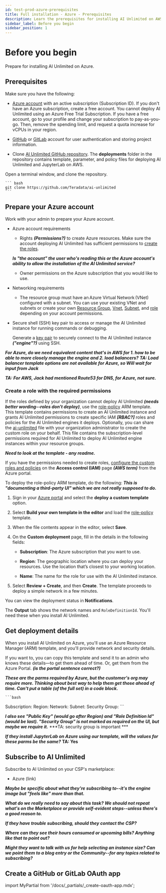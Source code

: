 ```yaml
---
id: test-prod-azure-prerequisites
title: Full installation - Azure - Prerequisites
description: Learn the prerequisites for installing AI Unlimited on AWS.
sidebar_label: Before you begin
sidebar_position: 1
---
```


# Before you begin

Prepare for installing AI Unlimited on Azure.

## Prerequisites

Make sure you have the following: 

- [Azure account](https://azure.microsoft.com) with an active subscription (Subscription ID). If you don't have an Azure subscription, create a free account. You cannot deploy AI Unlimited using an Azure Free Trial Subscription. If you have a free account, go to your profile and change your subscription to pay-as-you-go. Then, remove the spending limit, and request a quota increase for vCPUs in your region. 

- [GitHub](https://github.com) or [GitLab](https://gitlab.com) account for user authentication and storing project information.

- Clone [AI Unlimited GitHub repository](https://github.com/Teradata/ai-unlimited). The **deployments** folder in the repository contains template, parameter, and policy files for deploying AI Unlimited and JupyterLab on AWS. 

Open a terminal window, and clone the repository. 

    ``` bash
    git clone https://github.com/Teradata/ai-unlimited
    ```

## Prepare your Azure account

Work with your admin to prepare your Azure account.

-  Azure account requirements 

    - Rights ***(Permissions?)*** to create Azure resources. Make sure the account deploying AI Unlimited has sufficient permissions to [create the roles](/docs/install-ai-unlimited/production/Azure/before-you-begin/prod-azure-create-custom-role.md).
	
	***Is "the account" the user who's reading this or the Azure account's ability to allow the installation of the AI Unlimited service?*** 

    - Owner permissions on the Azure subscription that you would like to use. 

- Networking requirements 

    - The resource group must have an Azure Virtual Network (VNet) configured with a subnet. You can use your existing VNet and subnets or create your own [Resource Group](https://learn.microsoft.com/en-us/azure/azure-resource-manager/management/manage-resource-groups-portal), [Vnet](https://learn.microsoft.com/en-us/azure/virtual-network/quick-create-portal), [Subnet](https://learn.microsoft.com/en-us/azure/virtual-network/virtual-network-manage-subnet?tabs=azure-portal), and [role](https://learn.microsoft.com/en-us/azure/role-based-access-control/custom-roles) depending on your account permissions.  

- Secure shell (SSH) key pair to access or manage the AI Unlimited instance for running commands or debugging.

    Generate a [key pair](https://learn.microsoft.com/en-us/azure/virtual-machines/linux/mac-create-ssh-keys) to securely connect to the AI Unlimited instance ***("engine"?)*** using SSH.

***For Azure, do we need equivalent content that's in AWS for 1. how to be able to more closely manage the engine and 2. load balancers?*** ***TA: Load balancer template options are not available for Azure, so Will wait for input from Jack***

***TA: For AWS, Jack had mentioned Route53 for DNS, for Azure, not sure.***

### Create a role with the required permissions	

If the roles defined by your organization cannot deploy AI Unlimited ***(needs better wording--roles don't deploy)***, use the [role-policy](https://github.com/Teradata/ai-unlimited/blob/develop/deployments/azure/role-policy.json) ARM template. This template contains permissions to create an AI Unlimited instance and grants AI Unlimited permissions to create specific IAM ***[RBAC?]*** roles and policies for the AI Unlimited engines it deploys. Optionally, you can share the [ai-unlimited](https://github.com/Teradata/ai-unlimited/blob/develop/deployments/azure/policies/ai-unlimited.json) file with your organization administrator to create the custom role on your behalf. This file contains the subscription-level permissions required for AI Unlimited to deploy AI Unlimited engine instances within your resource groups.

***Need to look at the template - any readme.***

If you have the permissions needed to create roles, [configure the custom roles and policies](https://learn.microsoft.com/en-us/azure/role-based-access-control/custom-roles-portal) on the **Access control (IAM)** page ***(AWS term)*** from the Azure portal.

To deploy the role-policy ARM template, do the following: ***This is "documenting a third-party UI" which we are not really supposed to do.***

1. Sign in your [Azure portal](https://portal.azure.com) and select the **deploy a custom template** option. 

2. Select **Build your own template in the editor** and load the [role-policy](https://github.com/Teradata/ai-unlimited/blob/develop/deployments/azure/role-policy.json) template.

3. When the file contents appear in the editor, select **Save**. 

4. On the **Custom deployment** page, fill in the details in the following fields: 

    - **Subscription**: The Azure subscription that you want to use. 

    - **Region**: The geographic location where you can deploy your resources. Use the location that’s closest to your working location. 

    - **Name**: The name for the role for use with the AI Unlimited instance.

5. Select **Review + Create**, and then **Create**. The template proceeds to deploy a simple network in a few minutes.  

You can view the deployment status in **Notifications**.

The **Output** tab shows the network names and `RoleDefinitionId`. You'll need these when you install AI Unlimited. 


## Get deployment details

When you install AI Unlimited on Azure, you'll use an Azure Resource Manager (ARM) template, and you'll provide network and security details. 

If you want to, you can copy this template and send it to an admin who knows these details&mdash;to get them ahead of time. Or, get them from the Azure Portal. ***(is the portal sentence correct?)***

***These are the parms required by Azure, but the customer's org may require more. Thinking about best way to help them get those ahead of time. Can't put a table (of the full set) in a code block.***
  
	```bash
Subscription: 
Region: 
Network:
Subnet: 
Security Group:
	```

***I also see "Public Key" (would go after Region) and "Role Definition Id" (would be last). "Security Group" is not marked as required on the UI, but maybe we require it.*** ***TA: security group is important ***

***If they install JupyterLab on Azure using our template, will the values for these parms be the same?*** **TA: Yes**

## Subscribe to AI Unlimited

Subscribe to AI Unlimited on your CSP's marketplace:
- Azure (link)
 
***Maybe be specific about what they're subscribing to--it's the engine image but "feels like" more than that.***
 
***What do we really need to say about this task? We should not repeat what's on the Marketplace or provide self-evident steps--unless there's a good reason to.***
 
***If they have trouble subscribing, should they contact the CSP?***
  
***Where can they see their hours consumed or upcoming bills? Anything like that to point out?***
 
***Might they want to talk with us for help selecting an instance size? Can we point them to a blog entry or the Community--for any topics related to subscribing?***
 
## Create a GitHub or GitLab OAuth app

import MyPartial from '/docs/_partials/_create-oauth-app.mdx';

<MyPartial />

